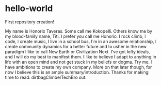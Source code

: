 # hello-world
First repository creation!

My name is Honorio Taveras. Some call me Kokopelli. Others know me by my blood-family name, Titi. I prefer you call me Honorio. I rock climb, I code, I create music, I live in a school bus, I'm in an awesome relationship, I create community dynamics for a better future and to usher in the new paradigm I like to call New Earth or Civilization Next. I've got lofty ideals, and I will do my best to manifest them. I like to believe I adapt to anything in life with an open mind and not get stuck in my beliefs or dogma. Try me. I have ambitions to create my own company. More on that later though, for now I believe this is an ample summary/introduction. Thanks for making time to read. dirtbagClimberTechBro out.
